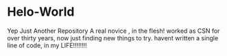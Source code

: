 # Helo-World
Yep Just Another Repository
A real novice , in the flesh! worked as CSN for over thirty years, now just finding new things to try. havent written a single line of code, in my LIFE!!!!!!!!
